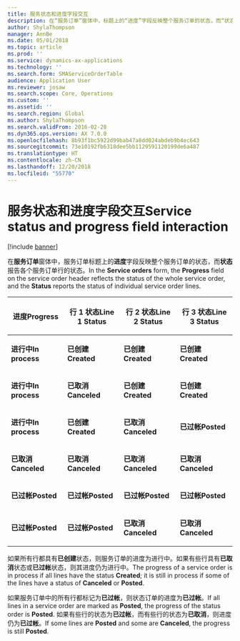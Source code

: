 ```yaml
---
title: 服务状态和进度字段交互
description: 在“服务订单”窗体中，标题上的“进度”字段反映整个服务订单的状态，而“状态”报告各个服务订单行的状态。
author: ShylaThompson
manager: AnnBe
ms.date: 05/01/2018
ms.topic: article
ms.prod: ''
ms.service: dynamics-ax-applications
ms.technology: ''
ms.search.form: SMAServiceOrderTable
audience: Application User
ms.reviewer: josaw
ms.search.scope: Core, Operations
ms.custom: ''
ms.assetid: ''
ms.search.region: Global
ms.author: ShylaThompson
ms.search.validFrom: 2016-02-28
ms.dyn365.ops.version: AX 7.0.0
ms.openlocfilehash: 8b93f1bc5922d99bab47a8dd024abdeb9b4ec643
ms.sourcegitcommit: 73e10192fb6318dee5bb1129591120199de6a487
ms.translationtype: HT
ms.contentlocale: zh-CN
ms.lasthandoff: 12/20/2018
ms.locfileid: "55770"
---
```

# <a name="service-status-and-progress-field-interaction"></a><span data-ttu-id="034e0-103">服务状态和进度字段交互</span><span class="sxs-lookup"><span data-stu-id="034e0-103">Service status and progress field interaction</span></span> 

[!include [banner](../includes/banner.md)]


<span data-ttu-id="034e0-104">在**服务订单**窗体中，服务订单标题上的**进度**字段反映整个服务订单的状态，而**状态**报告各个服务订单行的状态。</span><span class="sxs-lookup"><span data-stu-id="034e0-104">In the **Service orders** form, the **Progress** field on the service order header reflects the status of the whole service order, and the **Status** reports the status of individual service order lines.</span></span>

<table>
<colgroup>
<col style="width: 25%" />
<col style="width: 25%" />
<col style="width: 25%" />
<col style="width: 25%" />
</colgroup>
<thead>
<tr class="header">
<th><p><span data-ttu-id="034e0-105">进度</span><span class="sxs-lookup"><span data-stu-id="034e0-105">Progress</span></span></p></th>
<th><p><span data-ttu-id="034e0-106">行 1 状态</span><span class="sxs-lookup"><span data-stu-id="034e0-106">Line 1 Status</span></span></p></th>
<th><p><span data-ttu-id="034e0-107">行 2 状态</span><span class="sxs-lookup"><span data-stu-id="034e0-107">Line 2 Status</span></span></p></th>
<th><p><span data-ttu-id="034e0-108">行 3 状态</span><span class="sxs-lookup"><span data-stu-id="034e0-108">Line 3 Status</span></span></p></th>
</tr>
</thead>
<tbody>
<tr class="odd">
<td><p><span data-ttu-id="034e0-109"><strong>进行中</strong></span><span class="sxs-lookup"><span data-stu-id="034e0-109"><strong>In process</strong></span></span></p></td>
<td><p><span data-ttu-id="034e0-110"><strong>已创建</strong></span><span class="sxs-lookup"><span data-stu-id="034e0-110"><strong>Created</strong></span></span></p></td>
<td><p><span data-ttu-id="034e0-111"><strong>已创建</strong></span><span class="sxs-lookup"><span data-stu-id="034e0-111"><strong>Created</strong></span></span></p></td>
<td><p><span data-ttu-id="034e0-112"><strong>已创建</strong></span><span class="sxs-lookup"><span data-stu-id="034e0-112"><strong>Created</strong></span></span></p></td>
</tr>
<tr class="even">
<td><p><span data-ttu-id="034e0-113"><strong>进行中</strong></span><span class="sxs-lookup"><span data-stu-id="034e0-113"><strong>In process</strong></span></span></p></td>
<td><p><span data-ttu-id="034e0-114"><strong>已取消</strong></span><span class="sxs-lookup"><span data-stu-id="034e0-114"><strong>Canceled</strong></span></span></p></td>
<td><p><span data-ttu-id="034e0-115"><strong>已创建</strong></span><span class="sxs-lookup"><span data-stu-id="034e0-115"><strong>Created</strong></span></span></p></td>
<td><p><span data-ttu-id="034e0-116"><strong>已创建</strong></span><span class="sxs-lookup"><span data-stu-id="034e0-116"><strong>Created</strong></span></span></p></td>
</tr>
<tr class="odd">
<td><p><span data-ttu-id="034e0-117"><strong>进行中</strong></span><span class="sxs-lookup"><span data-stu-id="034e0-117"><strong>In process</strong></span></span></p></td>
<td><p><span data-ttu-id="034e0-118"><strong>已创建</strong></span><span class="sxs-lookup"><span data-stu-id="034e0-118"><strong>Created</strong></span></span></p></td>
<td><p><span data-ttu-id="034e0-119"><strong>已取消</strong></span><span class="sxs-lookup"><span data-stu-id="034e0-119"><strong>Canceled</strong></span></span></p></td>
<td><p><span data-ttu-id="034e0-120"><strong>已过帐</strong></span><span class="sxs-lookup"><span data-stu-id="034e0-120"><strong>Posted</strong></span></span></p></td>
</tr>
<tr class="even">
<td><p><span data-ttu-id="034e0-121"><strong>已取消</strong></span><span class="sxs-lookup"><span data-stu-id="034e0-121"><strong>Canceled</strong></span></span></p></td>
<td><p><span data-ttu-id="034e0-122"><strong>已取消</strong></span><span class="sxs-lookup"><span data-stu-id="034e0-122"><strong>Canceled</strong></span></span></p></td>
<td><p><span data-ttu-id="034e0-123"><strong>已取消</strong></span><span class="sxs-lookup"><span data-stu-id="034e0-123"><strong>Canceled</strong></span></span></p></td>
<td><p><span data-ttu-id="034e0-124"><strong>已取消</strong></span><span class="sxs-lookup"><span data-stu-id="034e0-124"><strong>Canceled</strong></span></span></p></td>
</tr>
<tr class="odd">
<td><p><span data-ttu-id="034e0-125"><strong>已过帐</strong></span><span class="sxs-lookup"><span data-stu-id="034e0-125"><strong>Posted</strong></span></span></p></td>
<td><p><span data-ttu-id="034e0-126"><strong>已过帐</strong></span><span class="sxs-lookup"><span data-stu-id="034e0-126"><strong>Posted</strong></span></span></p></td>
<td><p><span data-ttu-id="034e0-127"><strong>已过帐</strong></span><span class="sxs-lookup"><span data-stu-id="034e0-127"><strong>Posted</strong></span></span></p></td>
<td><p><span data-ttu-id="034e0-128"><strong>已过帐</strong></span><span class="sxs-lookup"><span data-stu-id="034e0-128"><strong>Posted</strong></span></span></p></td>
</tr>
<tr class="even">
<td><p><span data-ttu-id="034e0-129"><strong>已过帐</strong></span><span class="sxs-lookup"><span data-stu-id="034e0-129"><strong>Posted</strong></span></span></p></td>
<td><p><span data-ttu-id="034e0-130"><strong>已过帐</strong></span><span class="sxs-lookup"><span data-stu-id="034e0-130"><strong>Posted</strong></span></span></p></td>
<td><p><span data-ttu-id="034e0-131"><strong>已取消</strong></span><span class="sxs-lookup"><span data-stu-id="034e0-131"><strong>Canceled</strong></span></span></p></td>
<td><p><span data-ttu-id="034e0-132"><strong>已取消</strong></span><span class="sxs-lookup"><span data-stu-id="034e0-132"><strong>Canceled</strong></span></span></p></td>
</tr>
</tbody>
</table>


<span data-ttu-id="034e0-133">如果所有行都具有**已创建**状态，则服务订单的进度为进行中。如果有些行具有**已取消**状态或**已过帐**状态，则其进度仍为进行中。</span><span class="sxs-lookup"><span data-stu-id="034e0-133">The progress of a service order is in process if all lines have the status **Created**; it is still in process if some of the lines have a status of **Canceled** or **Posted**.</span></span>

<span data-ttu-id="034e0-134">如果服务订单中的所有行都标记为**已过帐**，则状态订单的进度为**已过帐**。</span><span class="sxs-lookup"><span data-stu-id="034e0-134">If all lines in a service order are marked as **Posted**, the progress of the status order is **Posted**.</span></span> <span data-ttu-id="034e0-135">如果有些行的状态为**已过帐**，而有些行的状态为**已取消**，则进度仍为**已过帐**。</span><span class="sxs-lookup"><span data-stu-id="034e0-135">If some lines are **Posted** and some are **Canceled**, the progress is still **Posted**.</span></span>

  


